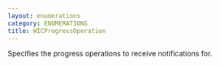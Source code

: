 ```yaml
---
layout: enumerations
category: ENUMERATIONS
title: WICProgressOperation
---
```


Specifies the progress operations to receive notifications for.
